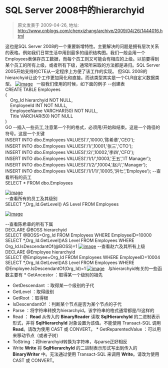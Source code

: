 # SQL Server 2008中的hierarchyid 
> 原文发表于 2009-04-26, 地址: http://www.cnblogs.com/chenxizhang/archive/2009/04/26/1444016.html 


这也是SQL Server 2008的一个重要新增特性。主要解决的问题是拥有层次关系的表格。例如我们日常生活中用到最多的组织结构图。我们一般会用一个Employees表保存员工数据，而每个员工则又可能会有相应的上级。以前要得到某个员工的所有上级，或者所有下级，通常所采取的方法都是递归。SQL Server 2005开始支持的CTE从一定程序上方便了该工作的实现。 但SQL 2008的hierarchyid让这个工作更加简化和直接。而该类型其实是一个CLR自定义数据类型。 [![image](http://images.cnblogs.com/cnblogs_com/chenxizhang/WindowsLiveWriter/SQLServer2008hierarchyid_7F92/image_thumb.png "image")](http://images.cnblogs.com/cnblogs_com/chenxizhang/WindowsLiveWriter/SQLServer2008hierarchyid_7F92/image_2.png)   一般我们使用的时候，如下面的例子 --创建表  
CREATE TABLE Employees  
(  
    Org\_Id hierarchyid NOT NULL,  
    EmployeeId INT NOT NULL,  
    EmployeeName VARCHAR(50) NOT NULL,  
    Title VARCHAR(50) NOT NULL  
)  
GO --插入一些员工,注意第一个列的格式，必须用/开始和结束。这是一个路径的符号。这是一个关键  
INSERT INTO dbo.Employees VALUES('/',10000,'陈希章','CEO');  
INSERT INTO dbo.Employees VALUES('/1/',10001,'张三','CTO');  
INSERT INTO dbo.Employees VALUES('/2/',10002,'李四','CFO');  
INSERT INTO dbo.Employees VALUES('/1/1/',10003,'王五','IT Manager');  
INSERT INTO dbo.Employees VALUES('/1/2/',10004,'赵六','Manager');  
INSERT INTO dbo.Employees VALUES('/1/1/1/',10005,'洪七','Employee'); --查看所有的员工  
SELECT * FROM dbo.Employees

 [![image](http://images.cnblogs.com/cnblogs_com/chenxizhang/WindowsLiveWriter/SQLServer2008hierarchyid_7F92/image_thumb_1.png "image")](http://images.cnblogs.com/cnblogs_com/chenxizhang/WindowsLiveWriter/SQLServer2008hierarchyid_7F92/image_4.png)   
--查看所有的员工及其级别  
SELECT *,Org\_Id.GetLevel() AS Level FROM Employees 

 [![image](http://images.cnblogs.com/cnblogs_com/chenxizhang/WindowsLiveWriter/SQLServer2008hierarchyid_7F92/image_thumb_2.png "image")](http://images.cnblogs.com/cnblogs_com/chenxizhang/WindowsLiveWriter/SQLServer2008hierarchyid_7F92/image_6.png) 

 --查看陈希章的所有下属  
DECLARE @BOSS hierarchyid  
SELECT @BOSS=Org\_Id FROM Employees WHERE EmployeeID=10000  
SELECT *,Org\_Id.GetLevel()AS Level FROM Employees WHERE Org\_Id.IsDescendantOf(@BOSS)=1 [![image](http://images.cnblogs.com/cnblogs_com/chenxizhang/WindowsLiveWriter/SQLServer2008hierarchyid_7F92/image_thumb_3.png "image")](http://images.cnblogs.com/cnblogs_com/chenxizhang/WindowsLiveWriter/SQLServer2008hierarchyid_7F92/image_8.png) --查看赵六及其所有上级  
DECLARE @Employee hierarchyid  
SELECT @Employee=Org\_Id FROM Employees WHERE EmployeeID=10004  
SELECT *,Org\_Id.GetLevel()AS Level FROM Employees WHERE @Employee.IsDescendantOf(Org\_Id)=1 [![image](http://images.cnblogs.com/cnblogs_com/chenxizhang/WindowsLiveWriter/SQLServer2008hierarchyid_7F92/image_thumb_4.png "image")](http://images.cnblogs.com/cnblogs_com/chenxizhang/WindowsLiveWriter/SQLServer2008hierarchyid_7F92/image_10.png)   与hierarchyid有关的一些函数主要有 * GetAncestor ：取得某一个级别的祖先
* GetDescendant ：取得某一个级别的子代
* GetLevel ：取得级别
* GetRoot ：取得根
* IsDescendantOf ：判断某个节点是否为某个节点的子代
* Parse ：将字符串转换为hierarchyid。该字符串的格式通常都是/1/这样的
* Read ：
**Read** 从传入的 **BinaryReader** 读取 **SqlHierarchyId** 的二进制表示形式，并将 **SqlHierarchyId** 对象设置为该值。不能使用 Transact-SQL 调用 **Read**。请改为使用 CAST 或 CONVERT。 * GetReparentedValue ：可以用来移动节点（或者子树）
 * ToString ：将hierarchyid转换为字符串，与parse正好相反
 * Write
 **Write** 将 **SqlHierarchyId** 的二进制表示形式写出到传入的 **BinaryWriter** 中。无法通过使用 Transact-SQL 来调用 **Write**。请改为使用 CAST 或 CONVERT。






























